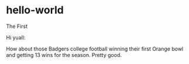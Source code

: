 # hello-world
The First

Hi yuall:

How about those Badgers college football winning their first Orange bowl and getting 13 wins for the season. Pretty good. 
